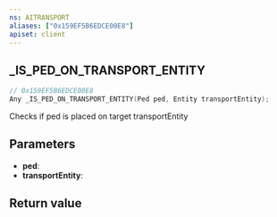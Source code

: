 ```yaml
---
ns: AITRANSPORT
aliases: ["0x159EF5B6EDCE00E8"]
apiset: client
---
```

## _IS_PED_ON_TRANSPORT_ENTITY

```c
// 0x159EF5B6EDCE00E8
Any _IS_PED_ON_TRANSPORT_ENTITY(Ped ped, Entity transportEntity);
```

Checks if ped is placed on target transportEntity

## Parameters
* **ped**:
* **transportEntity**:

## Return value